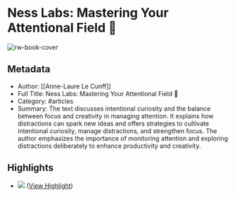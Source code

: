 # Ness Labs: Mastering Your Attentional Field  👀

![rw-book-cover](https://readwise-assets.s3.amazonaws.com/static/images/article3.5c705a01b476.png)

## Metadata
- Author: [[Anne-Laure Le Cunff]]
- Full Title: Ness Labs: Mastering Your Attentional Field  👀
- Category: #articles
- Summary: The text discusses intentional curiosity and the balance between focus and creativity in managing attention. It explains how distractions can spark new ideas and offers strategies to cultivate intentional curiosity, manage distractions, and strengthen focus. The author emphasizes the importance of monitoring attention and exploring distractions deliberately to enhance productivity and creativity.

## Highlights
- ![](https://embed.filekitcdn.com/e/7gb4aVSzCgy3BdETWHXsWz/hV6R6gUYaTm3agUrjuPmJR) ([View Highlight](https://read.readwise.io/read/01ht7e8zjt66f958ye2hwezynt))
